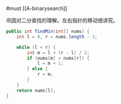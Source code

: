 #must
[[A-binarysearch]]

巩固对二分查找的理解。左右指针的移动很讲究。

```java
public int findMin(int[] nums) {
    int l = 0, r = nums.length - 1;

    while (l < r) {
        int m = l + (r - l) / 2;
        if (nums[m] > nums[r]) {
            l = m + 1;
        } else {
            r = m;
        }
    }
    return nums[l];
}
```